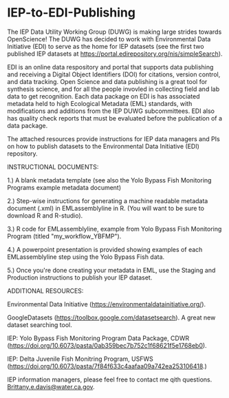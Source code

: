# IEP-to-EDI-Publishing
The IEP Data Utility Working Group (DUWG) is making large strides towards OpenScience! The DUWG has decided to work with Environmental Data Initiative (EDI) to serve as the home for IEP datasets (see the first two published IEP datasets at https://portal.edirepository.org/nis/simpleSearch). 

EDI is an online data respository and portal that supports data publishing and receiving a Digital Object Identifiers (DOI) for citations, version control, and data tracking. Open Science and data publishing is a great tool for synthesis science, and for all the people invovled in collecting field and lab data to get recognition. 
Each data package on EDI is has associated metadata held to high Ecological Metadata (EML) standards, with modifications and additions from the IEP DUWG subcommittees. 
EDI also has quality check reports that must be evaluated before the publication of a data package. 

The attached resources provide instructions for IEP data managers and PIs on how to publish datasets to the Environmental Data Initiative (EDI) repository. 


INSTRUCTIONAL DOCUMENTS:

1.) A blank metadata template  (see also the Yolo Bypass Fish Monitoring Programs example metadata document)

2.) Step-wise instructions for generating a machine readable metadata document (.xml) in EMLassemblyline in R. (You will want to be sure to download R and R-studio).

3.) R code for EMLassemblyline, example from Yolo Bypass Fish Monitoring Program (titled "my_workflow_YBFMP").

4.) A powerpoint presentation is provided showing examples of each EMLassemblyline step using the Yolo Bypass Fish data.

5.) Once you're done creating your metadata in EML, use the Staging and Production instructions to publish your IEP dataset.




ADDITIONAL RESOURCES:

Environmental Data Initiative (https://environmentaldatainitiative.org/).

GoogleDatasets (https://toolbox.google.com/datasetsearch). A great new dataset searching tool.

IEP: Yolo Bypass Fish Monitoring Program Data Package, CDWR (https://doi.org/10.6073/pasta/0ab359bec7b752c1f68621f5e1768eb0).

IEP: Delta Juvenile Fish Monitring Program, USFWS (https://doi.org/10.6073/pasta/7f84f633c4aafaa09a742ea253106418.)



IEP information managers, please feel free to contact me qith questions. Brittany.e.davis@water.ca.gov.

